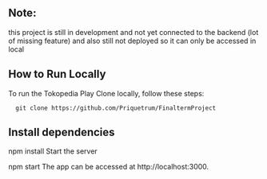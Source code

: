 ## Note:
this project is still in development and not yet connected to the backend (lot of missing feature) and also still not deployed so it can only be accessed in local

## How to Run Locally
To run the Tokopedia Play Clone locally, follow these steps:

```
  git clone https://github.com/Priquetrum/FinaltermProject
```

## Install dependencies

  npm install
Start the server

  npm start
The app can be accessed at http://localhost:3000.

